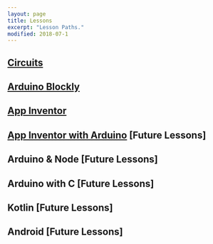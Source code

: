 ```yaml
---
layout: page
title: Lessons
excerpt: "Lesson Paths."
modified: 2018-07-1
---
```


## [Circuits](circuits)

## [Arduino Blockly](arduino-blockly)

## [App Inventor](app-inventor)

## [App Inventor with Arduino](arduino-app-inventor) [Future Lessons]

## Arduino & Node [Future Lessons]

## Arduino with C [Future Lessons]

## Kotlin [Future Lessons]

## Android [Future Lessons]

